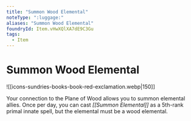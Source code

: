 ```yaml
---
title: "Summon Wood Elemental"
noteType: ":luggage:"
aliases: "Summon Wood Elemental"
foundryId: Item.vHwXQlXA7dE9C3Gu
tags:
  - Item
---
```


# Summon Wood Elemental
![[icons-sundries-books-book-red-exclamation.webp|150]]

Your connection to the Plane of Wood allows you to summon elemental allies. Once per day, you can cast _[[Summon Elemental]]_ as a 5th-rank primal innate spell, but the elemental must be a wood elemental.

